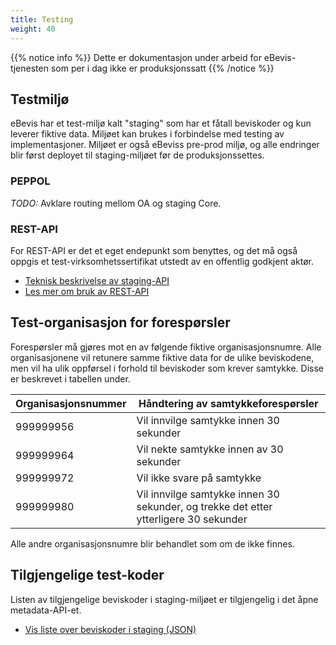 ```yaml
---
title: Testing
weight: 40
---
```


{{% notice info %}}
Dette er dokumentasjon under arbeid for eBevis-tjenesten som per i dag ikke er produksjonssatt
{{% /notice %}}

## Testmiljø

eBevis har et test-miljø kalt "staging" som har et fåtall beviskoder og kun leverer fiktive data. Miljøet kan brukes i forbindelse med testing av implementasjoner. Miljøet er også eBeviss pre-prod miljø, og alle endringer blir først deployet til staging-miljøet før de produksjonssettes.

### PEPPOL

_TODO:_ Avklare routing mellom OA og staging Core.

### REST-API

For REST-API er det et eget endepunkt som benyttes, og det må også oppgis et test-virksomhetssertifikat utstedt av en offentlig godkjent aktør.

* [Teknisk beskrivelse av staging-API](https://apim-nadobe.portal.azure-api.net/docs/services/5ad483f9e25f8d2a047c87bb/operations/5ad483ff16288336274ef2cf)
* [Les mer om bruk av REST-API](../bruke-rest-api)

## Test-organisasjon for forespørsler

Forespørsler må gjøres mot en av følgende fiktive organisasjonsnumre. Alle organisasjonene vil retunere samme fiktive data for de ulike beviskodene, men vil ha ulik oppførsel i forhold til beviskoder som krever samtykke. Disse er beskrevet i tabellen under.

| Organisasjonsnummer | Håndtering av samtykkeforespørsler                                                   |
| ------------------- |------------------------------------------------------------------------------------- |
| 999999956           | Vil innvilge samtykke innen 30 sekunder                                              |
| 999999964           | Vil nekte samtykke innen av 30 sekunder                                              |
| 999999972           | Vil ikke svare på samtykke                                                           |
| 999999980           | Vil innvilge samtykke innen 30 sekunder, og trekke det etter ytterligere 30 sekunder |

Alle andre organisasjonsnumre blir behandlet som om de ikke finnes.

## Tilgjengelige test-koder

Listen av tilgjengelige beviskoder i staging-miljøet er tilgjengelig i det åpne metadata-API-et.

* [Vis liste over beviskoder i staging (JSON)](https://apim-nadobe.azure-api.net/nadobe-staging/v1/metadata/evidencecodes)
